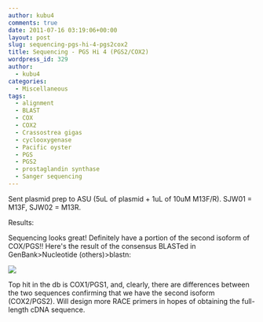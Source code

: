```yaml
---
author: kubu4
comments: true
date: 2011-07-16 03:19:06+00:00
layout: post
slug: sequencing-pgs-hi-4-pgs2cox2
title: Sequencing - PGS Hi 4 (PGS2/COX2)
wordpress_id: 329
author:
  - kubu4
categories:
  - Miscellaneous
tags:
  - alignment
  - BLAST
  - COX
  - COX2
  - Crassostrea gigas
  - cyclooxygenase
  - Pacific oyster
  - PGS
  - PGS2
  - prostaglandin synthase
  - Sanger sequencing
---
```


Sent plasmid prep to ASU (5uL of plasmid + 1uL of 10uM M13F/R). SJW01 = M13F, SJW02 = M13R.

Results:

Sequencing looks great! Definitely have a portion of the second isoform of COX/PGS!! Here's the result of the consensus BLASTed in GenBank>Nucleotide (others)>blastn:

![](http://eagle.fish.washington.edu/Arabidopsis/20110721%20PGS2%20BLAST%20Alignment.png)

Top hit in the db is COX1/PGS1, and, clearly, there are differences between the two sequences confirming that we have the second isoform (COX2/PGS2). Will design more RACE primers in hopes of obtaining the full-length cDNA sequence.
